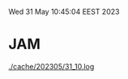 Wed 31 May 10:45:04 EEST 2023
# JAM
<a href='./cache/202305/31_10.log'>./cache/202305/31_10.log</a>
